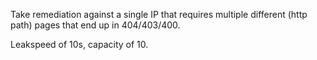Take remediation against a single IP that requires multiple different (http path) pages that end up in 404/403/400.

Leakspeed of 10s, capacity of 10.
